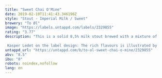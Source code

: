 ```yaml
---
title: "Sweet Chai O'Mine"
date: 2019-02-10T11:41:43.346196Z
style: "Stout - Imperial Milk / Sweet"
brewery: "To Øl"
image: "https://labels.untappd.com/labels/2329855"
rating: "3.77"
description: "This is a solid 8,5% milk stout brewed with a mixture of traditional chai ingredients; ginger, cardamom, cinnamon & star anise. Rich flavours for an exceptional beer – a Scandic take on the Far East. We like to call it a Chai Stout.  Kasper Ledet on the label design: The rich flavours is illustrated by colours organised in a spreadsheet. It is abstract painting in Excel."
untappd_url: "https://untappd.com/b/to-ol-sweet-chai-o-mine/2329855"
abv: "8.5"
ibu: "0"
robots: noindex,nofollow
lang: en
---
```


